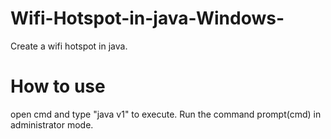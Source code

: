 # Wifi-Hotspot-in-java-Windows-

Create a wifi hotspot in java.

# How to use

open cmd and type "java v1" to execute.
Run the command prompt(cmd) in administrator mode.

